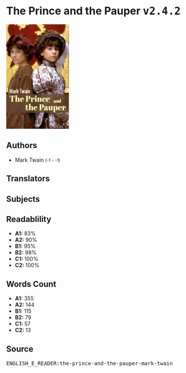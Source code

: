 # The Prince and the Pauper <kbd>v2.4.2</kbd>

![](./cover.medium.jpg "")

## Authors


 - Mark Twain <small>(-1 - -1)</small>

## Translators



## Subjects



## Readablility


 - **A1:** 83%
 - **A2:** 90%
 - **B1:** 95%
 - **B2:** 98%
 - **C1:** 100%
 - **C2:** 100%

## Words Count


 - **A1:** 355
 - **A2:** 144
 - **B1:** 115
 - **B2:** 79
 - **C1:** 57
 - **C2:** 13

## Source


<kbd>ENGLISH_E_READER:the-prince-and-the-pauper-mark-twain</kbd>
